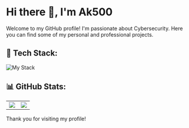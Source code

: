 # Hi there 👋, I'm Ak500

Welcome to my GitHub profile! I'm passionate about Cybersecurity. Here you can find some of my personal and professional projects.

## 🚀 Tech Stack:
![My Stack](https://skillicons.dev/icons?i=js,py,linux,vim,regex,redhat,raspberrypi,powershell,debian,bash,md,kali)
## 📊 GitHub Stats:
<table>
	<tr>
		<td align="center" style="padding=0;width=50%;">
			<img align="center" style="padding=0;" src="https://github-readme-stats-eight-theta.vercel.app/api?username=ak500k&show_icons=true&include_all_commits=true&count_private=true&theme=dracula&hide_title=true" />
		</td>
		<td align="center" style="padding=0;width=50%;">
			<img align="center" style="padding=0;" src="https://github-readme-stats.quantumlytangled.vercel.app/api/top-langs/?username=ak500k&layout=compact&bg_color=0d1117&hide_border=true&text_color=cccccc&&icon_color=6d8498&hide_title=true&count_private=true" />
		</td>
	</tr>
</table>

Thank you for visiting my profile!
